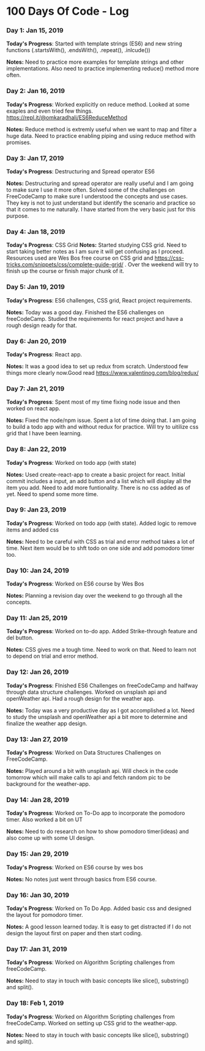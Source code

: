 # 100 Days Of Code - Log

### Day 1: Jan 15, 2019 


**Today's Progress**: Started with template strings (ES6) and new string functions (.startsWith(), .endsWith(), .repeat(), .inlcude())

**Notes:** Need to practice more examples for template strings and other implementations. Also need to practice implementing reduce() method more often.

### Day 2: Jan 16, 2019 


**Today's Progress**: Worked explicitly on reduce method. Looked at some exaples and even tried few things. https://repl.it/@omkaradhali/ES6ReduceMethod

**Notes:** Reduce method is extremly useful when we want to map and filter a huge data. Need to practice enabling piping and using reduce method with promises.

### Day 3: Jan 17, 2019 


**Today's Progress**: Destructuring and Spread operator ES6

**Notes:** Destructuring and spread operator are really useful and I am going to make sure I use it more often. Solved some of the challenges on FreeCodeCamp to make sure I understood the concepts and use cases. They key is not to just understand but identify the scenario and practice so that it comes to me naturally. I have started from the very basic just for this purpose.

### Day 4: Jan 18, 2019 


**Today's Progress**: CSS Grid
**Notes:** Started studying CSS grid. Need to start taking better notes as I am sure it will get confusing as I proceed. Resources used are Wes Bos free course on CSS grid and https://css-tricks.com/snippets/css/complete-guide-grid/ . Over the weekend will try to finish up the course or finish major chunk of it.

### Day 5: Jan 19, 2019 


**Today's Progress**: ES6 challenges, CSS grid, React project requirements.

**Notes:** Today was a good day. Finished the ES6 challenges on freeCodeCamp. Studied the requirements for react project and have a rough design ready for that.


### Day 6: Jan 20, 2019 


**Today's Progress**: React app.

**Notes:** It was a good idea to set up redux from scratch. Understood few things more clearly now.Good read https://www.valentinog.com/blog/redux/


### Day 7: Jan 21, 2019 


**Today's Progress**: Spent most of my time fixing node issue and then worked on react app.

**Notes:** Fixed the node/npm issue. Spent a lot of time doing that. I am going to build a todo app with and without redux for practice. Will try to uitilize css grid that I have been learning.


### Day 8: Jan 22, 2019 


**Today's Progress**: Worked on todo app (with state)

**Notes:** Used create-react-app to create a basic project for react. Initial commit includes a input, an add button and a list which will display all the item you add. Need to add more funtionality. There is no css added as of yet. Need to spend some more time.


### Day 9: Jan 23, 2019 


**Today's Progress**: Worked on todo app (with state). Added logic to remove items and added css

**Notes:** Need to be careful with CSS as trial and error method takes a lot of time. Next item would be to shft todo on one side and add pomodoro timer too.


### Day 10: Jan 24, 2019 


**Today's Progress**: Worked on ES6 course by Wes Bos

**Notes:** Planning a revision day over the weekend to go through all the concepts.


### Day 11: Jan 25, 2019 


**Today's Progress**: Worked on to-do app. Added Strike-through feature and del button.

**Notes:** CSS gives me a tough time. Need to work on that. Need to learn not to depend on trial and error method.


### Day 12: Jan 26, 2019 


**Today's Progress**: FInished ES6 Challenges on freeCodeCamp and halfway through data structure challenges. Worked on unsplash api and openWeather api. Had a rough design for the weather app.

**Notes:** Today was a very productive day as I got accomplished a lot. Need to study the unsplash and openWeather api a bit more to determine and finalize the weather app design.


### Day 13: Jan 27, 2019 


**Today's Progress**: Worked on Data Structures Challenges on FreeCodeCamp.

**Notes:** Played around a bit with unsplash api. Will check in the code tomorrow which will make calls to api and fetch random pic to be background for the weather-app.



### Day 14: Jan 28, 2019 


**Today's Progress**: Worked on To-Do app to incorporate the pomodoro timer. Also worked a bit on UT

**Notes:** Need to do research on how to show pomodoro timer(ideas) and also come up with some UI design.


### Day 15: Jan 29, 2019 


**Today's Progress**: Worked on ES6 course by wes bos

**Notes:** No notes just went through basics from ES6 course.


### Day 16: Jan 30, 2019 


**Today's Progress**: Worked on To Do App. Added basic css and designed the layout for pomodoro timer.

**Notes:** A good lesson learned today. It is easy to get distracted if I do not design the layout first on paper and then start coding.


### Day 17: Jan 31, 2019 


**Today's Progress**: Worked on Algorithm Scripting challenges from freeCodeCamp.

**Notes:** Need to stay in touch with basic concepts like slice(), substring() and split().



### Day 18: Feb 1, 2019 


**Today's Progress**: Worked on Algorithm Scripting challenges from freeCodeCamp. Worked on setting up CSS grid to the weather-app.

**Notes:** Need to stay in touch with basic concepts like slice(), substring() and split().

